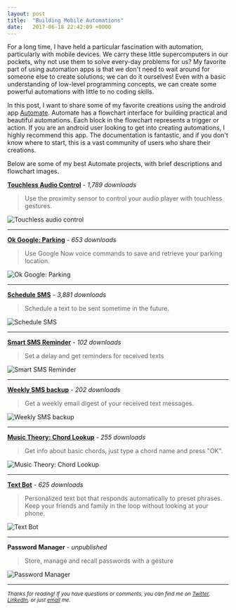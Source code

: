 ```yaml
---
layout: post
title:  "Building Mobile Automations"
date:   2017-06-18 22:42:09 +0000
---
```



For a long time, I have held a particular fascination with automation, particularly with mobile devices. We carry these little supercomputers in our pockets, why not use them to solve every-day problems for us?  My favorite part of using automation apps is that we don't need to wait around for someone else to create solutions; we can do it ourselves! Even with a basic understanding of low-level programming concepts, we can create some powerful automations with little to no coding skills.

In this post, I want to share some of my favorite creations using the android app [Automate](http://llamalab.com/automate/). Automate has a flowchart interface for building practical and beautiful automations. Each block in the flowchart represents a trigger or action. If you are an android user looking to get into creating automations, I highly recommend this app. The documentation is fantastic, and if you don't know where to start, this is a vast community of users who share their creations.

Below are some of my best Automate projects, with brief descriptions and flowchart images. 


**[Touchless Audio Control](http://llamalab.com/automate/community/flows/3493)** - *1,789 downloads*
> Use the proximity sensor to control your audio player with touchless gestures.

![Touchless audio control](http://bjcantlupe.com/img/touchless_audio_control.png)

---

**[Ok Google: Parking](http://llamalab.com/automate/community/flows/3430)** - *653 downloads*
> Use Google Now voice commands to save and retrieve your parking location.

![Ok Google: Parking](http://bjcantlupe.com/img/ok_google_parking.png)

--- 

**[Schedule SMS](http://llamalab.com/automate/community/flows/3575)** - *3,881 downloads*
> Schedule a text to be sent sometime in the future.

![Schedule SMS](http://bjcantlupe.com/img/schedule_sms.png)

---

**[Smart SMS Reminder](http://llamalab.com/automate/community/flows/4015)** - *102 downloads*
> Set a delay and get reminders for received texts

![Smart SMS Reminder](http://bjcantlupe.com/img/smart_sms_reminder.png)

---

**[Weekly SMS backup](http://llamalab.com/automate/community/flows/3269)** - *202 downloads*
> Get a weekly email digest of your received text messages.

![Weekly SMS backup](http://bjcantlupe.com/img/weekly_sms_backup.png)

--- 

**[Music Theory: Chord Lookup](http://llamalab.com/automate/community/flows/3610)** - *255 downloads*
> Get info about basic chords, just type a chord name and press "OK".

![Music Theory: Chord Lookup](http://bjcantlupe.com/img/music_theory_chord_info.png)

--- 

**[Text Bot](http://llamalab.com/automate/community/flows/4001)** - *625 downloads*
> Personalized text bot that responds automatically to preset phrases. Keep your friends and family in the loop without looking at your phone.

![Text Bot](http://bjcantlupe.com/img/text_bot.png)

--- 

**Password Manager** - *unpublished*
> Store, manage and recall passwords with a gesture

![Password Manager](http://bjcantlupe.com/img/password_manager.png)

---

<small><em>Thanks for reading! If you have questions or comments, you can find me on <a target="_blank" href="https://twitter.com/BeejLuig">Twitter</a>, <a href="https://www.linkedin.com/in/bj-cantlupe/" target="_blank">LinkedIn</a>, or just <a href="mailto:bjcantlupe@gmail.com">email</a> me.</em></small>
